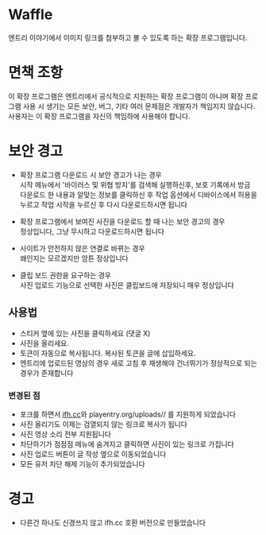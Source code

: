 # Waffle

엔트리 이야기에서 이미지 링크를 첨부하고 볼 수 있도록 하는 확장 프로그램입니다.

# 면책 조항

이 확장 프로그램은 엔트리에서 공식적으로 지원하는 확장 프로그램이 아니며 확장 프로그램 사용 시 생기는 모든 보안, 버그, 기타 여러 문제점은 개발자가 책임지지 않습니다. 사용자는 이 확장 프로그램을 자신의 책임하에 사용해야 합니다.

# 보안 경고

- 확장 프로그램 다운로드 시 보안 경고가 나는 경우  
  시작 메뉴에서 '바이러스 및 위협 방지'를 검색해 실행하신후, 보호 기록에서 방금 다운로드 한 내용과 알맞는 정보를 클릭하신 후 작업 옵션에서 디바이스에서 허용을 누르고 작업 시작을 누르신 후 다시 다운로드하시면 됩니다

- 확장 프로그램에서 보여진 사진을 다운로드 할 때 나는 보안 경고의 경우  
  정상입니다, 그냥 무시하고 다운로드하시면 됩니다

- 사이트가 안전하지 않은 연결로 바뀌는 경우  
  왜인지는 모르겠지만 암튼 정상입니다

- 클립 보드 권한을 요구하는 경우  
  사진 업로드 기능으로 선택한 사진은 클립보드에 저장되니 매우 정상입니다

## 사용법

- 스티커 옆에 있는 사진을 클릭하세요 (댓글 X)
- 사진을 올리세요.
- 토큰이 자동으로 복사됩니다. 복사된 토큰을 글에 삽입하세요.
- 엔트리에 업로드된 영상의 경우 새로 고침 후 재생해야 건너뛰기가 정상적으로 되는 경우가 존재합니다

### 변경된 점

- 포크를 하면서 [ifh.cc](https://ifh.cc/)와 playentry.org/uploads// 를 지원하게 되었습니다
- 사진 올리기도 이제는 검열되지 않는 링크로 복사가 됩니다
- 사진 영상 소리 전부 지원됩니다
- 차단하기가 점점점 메뉴에 숨겨지고 클릭하면 사진이 있는 링크로 가집니다
- 사진 업로드 버튼이 글 작성 옆으로 이동되었습니다
- 모든 유저 차단 해제 기능이 추가되었습니다

# 경고

- 다른건 하나도 신경쓰지 않고 ifh.cc 호환 버전으로 만들었습니다  

